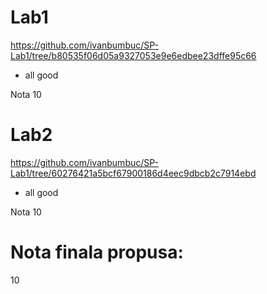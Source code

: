 # Lab1
https://github.com/ivanbumbuc/SP-Lab1/tree/b80535f06d05a9327053e9e6edbee23dffe95c66
- all good

Nota 10

# Lab2
https://github.com/ivanbumbuc/SP-Lab1/tree/60276421a5bcf67900186d4eec9dbcb2c7914ebd
- all good

Nota 10

# Nota finala propusa:
10
